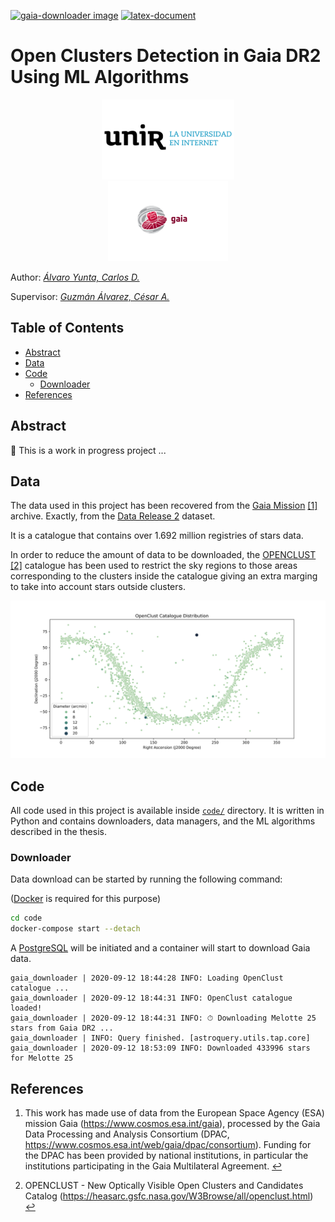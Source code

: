 [![gaia-downloader image][gaia_downloader_badge]][gaia_downlaoder_image]
[![latex-document][latex_document_badge]][latex_document_workflow]

# Open Clusters Detection in Gaia DR2 Using ML Algorithms

<div align=center>
  <a href="https://www.unir.net"><img src="images/unir-logo.png" alt="UNIR" title="UNIR" hspace="30" height="128px" /></a>
  <a href="https://sci.esa.int/gaia"><img src="images/esa-gaia-logo.png" alt="ESA Gaia" title="ESA Gaia" hspace="30" height="128px" /></a>
</div>

Author: [_Álvaro Yunta, Carlos D._][author_profile]

Supervisor: [_Guzmán Álvarez, César A._][supervisor_profile]

## Table of Contents

- [Abstract](#abstract)
- [Data](#data)
- [Code](#code)
  - [Downloader](#downloader)
- [References](#references)

## Abstract

🚧 This is a work in progress project ...

## Data

The data used in this project has been recovered from the [Gaia Mission][gaia_mission] <span id="a1">[[1]](#f1)</span> archive.
Exactly, from the [Data Release 2][gaia_dr2] dataset.

It is a catalogue that contains over 1.692 million registries of stars data.

In order to reduce the amount of data to be downloaded,
the [OPENCLUST][openclust] <span id="a2">[[2]](#f2)</span> catalogue has been used to restrict
the sky regions to those areas corresponding to the clusters inside the catalogue
giving an extra marging to take into account stars outside clusters.

<img src="images/openclust_distribution.svg" title="OpenClust Catalogue Distribution" heigh="256px">

## Code

All code used in this project is available inside [`code/`](code) directory.
It is written in Python and contains downloaders, data managers, and the ML algorithms described in the thesis.

### Downloader

Data download can be started by running the following command:

([Docker][docker] is required for this purpose)

```sh
cd code
docker-compose start --detach
```

A [PostgreSQL][postgresql] will be initiated and a container will start to download Gaia data.

```
gaia_downloader | 2020-09-12 18:44:28 INFO: Loading OpenClust catalogue ...
gaia_downloader | 2020-09-12 18:44:31 INFO: OpenClust catalogue loaded!
gaia_downloader | 2020-09-12 18:44:31 INFO: ⏱ Downloading Melotte 25 stars from Gaia DR2 ...
gaia_downloader | INFO: Query finished. [astroquery.utils.tap.core]
gaia_downloader | 2020-09-12 18:53:09 INFO: Downloaded 433996 stars for Melotte 25
```

## References

1. <span id="f1"></span> This work has made use of data from the European Space Agency (ESA) mission Gaia (https://www.cosmos.esa.int/gaia), processed by the Gaia Data Processing and Analysis Consortium (DPAC, https://www.cosmos.esa.int/web/gaia/dpac/consortium). Funding for the DPAC has been provided by national institutions, in particular the institutions participating in the Gaia Multilateral Agreement. [↩️](#a1)

2. <span id="f2"></span> OPENCLUST - New Optically Visible Open Clusters and Candidates Catalog (https://heasarc.gsfc.nasa.gov/W3Browse/all/openclust.html) [↩️](#a2)

[openclust]: https://heasarc.gsfc.nasa.gov/W3Browse/star-catalog/openclust.html
[author_profile]: https://cdalvaro.io
[supervisor_profile]: https://www.unir.net/profesores/cesar-augusto-guzman-alvarez/
[gaia_mission]: https://www.cosmos.esa.int/web/gaia/the-mission
[gaia_dr2]: https://www.cosmos.esa.int/web/gaia/data-release-2
[docker]: https://www.docker.com
[postgresql]: https://www.postgresql.org

[gaia_downloader_badge]: https://img.shields.io/github/workflow/status/cdalvaro/machine-learning-master-thesis/gaia-downloader%20image?label=gaia-downloader%20image&logo=GitHub
[gaia_downlaoder_image]: https://github.com/users/cdalvaro/packages/container/package/gaia-downloader

[latex_document_badge]: https://img.shields.io/github/workflow/status/cdalvaro/machine-learning-master-thesis/Build%20LaTeX%20document?label=LaTeX&logo=LaTeX
[latex_document_workflow]: https://github.com/cdalvaro/machine-learning-master-thesis/actions?query=workflow%3A%22Build+LaTeX+document%22
